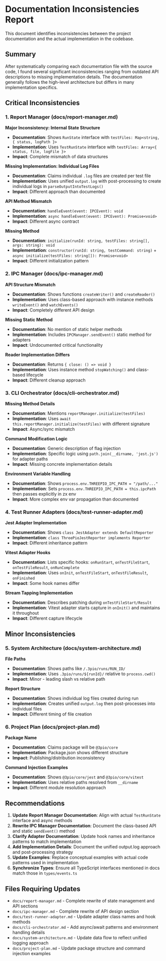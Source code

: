 # Documentation Inconsistencies Report

This document identifies inconsistencies between the project documentation and the actual implementation in the codebase.

## Summary

After systematically comparing each documentation file with the source code, I found several significant inconsistencies ranging from outdated API descriptions to missing implementation details. The documentation generally follows the high-level architecture but differs in many implementation specifics.

## Critical Inconsistencies

### 1. Report Manager (docs/report-manager.md)

**Major Inconsistency: Internal State Structure**
- **Documentation**: Shows `RunState` interface with `testFiles: Map<string, { status, logPath }>`
- **Implementation**: Uses `TestRunState` interface with `testFiles: Array<{ status, file, logFile }>`
- **Impact**: Complete mismatch of data structures

**Missing Implementation: Individual Log Files**
- **Documentation**: Claims individual `.log` files are created per test file
- **Implementation**: Uses unified `output.log` with post-processing to create individual logs in `parseOutputIntoTestLogs()`
- **Impact**: Different approach than documented

**API Method Mismatch**
- **Documentation**: `handleEvent(event: IPCEvent): void`
- **Implementation**: `async handleEvent(event: IPCEvent): Promise<void>`
- **Impact**: Different async contract

**Missing Method**
- **Documentation**: `initialize(runId: string, testFiles: string[], args: string): void`
- **Implementation**: `constructor(runId: string, testCommand: string)` + `async initialize(testFiles: string[]): Promise<void>`
- **Impact**: Different initialization pattern

### 2. IPC Manager (docs/ipc-manager.md)

**API Structure Mismatch**
- **Documentation**: Shows functions `createWriter()` and `createReader()`
- **Implementation**: Uses class-based approach with instance methods `writeEvent()` and `watchEvents()`
- **Impact**: Completely different API design

**Missing Static Method**
- **Documentation**: No mention of static helper methods
- **Implementation**: Includes `IPCManager.sendEvent()` static method for adapters
- **Impact**: Undocumented critical functionality

**Reader Implementation Differs**
- **Documentation**: Returns `{ close: () => void }`
- **Implementation**: Uses instance method `stopWatching()` and class-based lifecycle
- **Impact**: Different cleanup approach

### 3. CLI Orchestrator (docs/cli-orchestrator.md)

**Missing Method Details**
- **Documentation**: Mentions `reportManager.initialize(testFiles)` 
- **Implementation**: Uses `await this.reportManager.initialize(testFiles)` with different signature
- **Impact**: Async/sync mismatch

**Command Modification Logic**
- **Documentation**: Generic description of flag injection
- **Implementation**: Specific logic using `path.join(__dirname, 'jest.js')` for adapter paths
- **Impact**: Missing concrete implementation details

**Environment Variable Handling**
- **Documentation**: Shows `process.env.THREEPIO_IPC_PATH = "/path/..."`
- **Implementation**: Sets `process.env.THREEPIO_IPC_PATH = this.ipcPath` then passes explicitly in zx env
- **Impact**: More complex env var propagation than documented

### 4. Test Runner Adapters (docs/test-runner-adapter.md)

**Jest Adapter Implementation**
- **Documentation**: Shows `class JestAdapter extends DefaultReporter`
- **Implementation**: `class ThreePioJestReporter implements Reporter`
- **Impact**: Different inheritance pattern

**Vitest Adapter Hooks**
- **Documentation**: Lists specific hooks: `onRunStart`, `onTestFileStart`, `onTestFileResult`, `onRunComplete`
- **Implementation**: Uses `onInit`, `onTestFileStart`, `onTestFileResult`, `onFinished`
- **Impact**: Some hook names differ

**Stream Tapping Implementation**
- **Documentation**: Describes patching during `onTestFileStart/Result`
- **Implementation**: Vitest adapter starts capture in `onInit()` and maintains it throughout
- **Impact**: Different capture lifecycle

## Minor Inconsistencies

### 5. System Architecture (docs/system-architecture.md)

**File Paths**
- **Documentation**: Shows paths like `/.3pio/runs/RUN_ID/`
- **Implementation**: Uses `.3pio/runs/${runId}/` relative to `process.cwd()`
- **Impact**: Minor - leading slash vs relative path

**Report Structure**  
- **Documentation**: Shows individual log files created during run
- **Implementation**: Creates unified `output.log` then post-processes into individual files
- **Impact**: Different timing of file creation

### 6. Project Plan (docs/project-plan.md)

**Package Name**
- **Documentation**: Claims package will be `@3pio/core`
- **Implementation**: Package.json shows different structure
- **Impact**: Publishing/distribution inconsistency

**Command Injection Examples**
- **Documentation**: Shows `@3pio/core/jest` and `@3pio/core/vitest`
- **Implementation**: Uses relative paths resolved from `__dirname`
- **Impact**: Different module resolution approach

## Recommendations

1. **Update Report Manager Documentation**: Align with actual `TestRunState` interface and async methods
2. **Rewrite IPC Manager Documentation**: Document the class-based API and static `sendEvent()` method  
3. **Clarify Adapter Documentation**: Update hook names and inheritance patterns to match implementation
4. **Add Implementation Details**: Document the unified output.log approach and post-processing strategy
5. **Update Examples**: Replace conceptual examples with actual code patterns used in implementation
6. **Synchronize Types**: Ensure all TypeScript interfaces mentioned in docs match those in `types/events.ts`

## Files Requiring Updates

- `docs/report-manager.md` - Complete rewrite of state management and API sections
- `docs/ipc-manager.md` - Complete rewrite of API design section  
- `docs/test-runner-adapter.md` - Update adapter class names and hook methods
- `docs/cli-orchestrator.md` - Add async/await patterns and environment handling details
- `docs/system-architecture.md` - Update data flow to reflect unified logging approach
- `docs/project-plan.md` - Update package structure and command injection examples